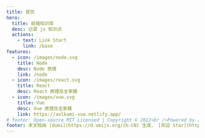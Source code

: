 ```yaml
---
title: 首页
hero:
  title: 前端知识库
  desc: 记录 js 知识点
  actions:
    - text: Link Start
      link: /base
features:
  - icon: /images/node.svg
    title: Node
    desc: Node 原理
    link: /node
  - icon: /images/react.svg
    title: React
    desc: React 原理及全家桶
  - icon: /images/vue.svg
    title: Vue
    desc: Vue 原理及全家桶
    link: https://aslkami-vue.netlify.app/
# footer: Open-source MIT Licensed | Copyright © 2022<br />Powered by [dumi](https://d.umijs.org)
footer: 本文档由 [dumi](https://d.umijs.org/zh-CN) 生成， [欢迎 Star](https://github.com/aslkami/aslkami.github.io)
---
```


